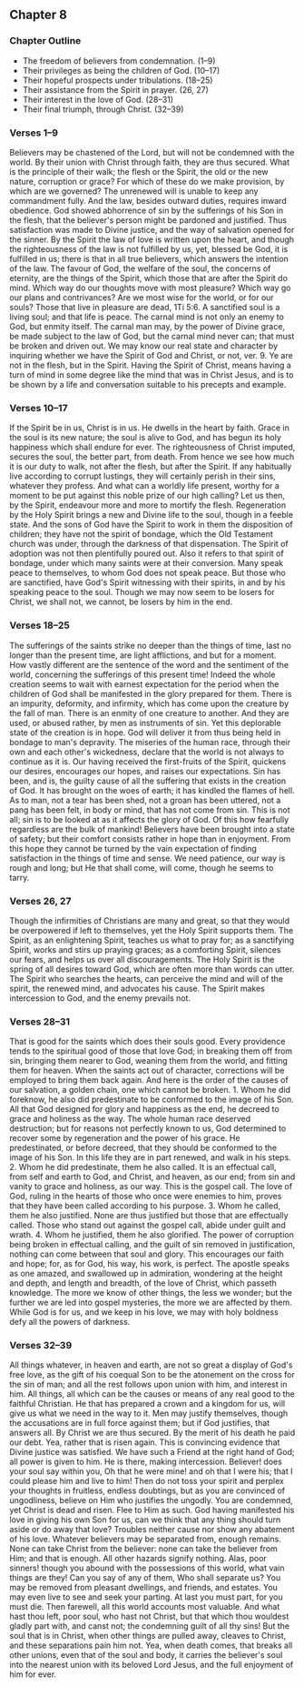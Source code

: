 ## Chapter 8

### Chapter Outline

- The freedom of believers from condemnation. (1–9)
- Their privileges as being the children of God. (10–17)
- Their hopeful prospects under tribulations. (18–25)
- Their assistance from the Spirit in prayer. (26, 27)
- Their interest in the love of God. (28–31)
- Their final triumph, through Christ. (32–39)

### Verses 1–9

Believers may be chastened of the Lord, but will not be condemned with the world. By their union with Christ through faith, they are thus secured. What is the principle of their walk; the flesh or the Spirit, the old or the new nature, corruption or grace? For which of these do we make provision, by which are we governed? The unrenewed will is unable to keep any commandment fully. And the law, besides outward duties, requires inward obedience. God showed abhorrence of sin by the sufferings of his Son in the flesh, that the believer's person might be pardoned and justified. Thus satisfaction was made to Divine justice, and the way of salvation opened for the sinner. By the Spirit the law of love is written upon the heart, and though the righteousness of the law is not fulfilled by us, yet, blessed be God, it is fulfilled in us; there is that in all true believers, which answers the intention of the law. The favour of God, the welfare of the soul, the concerns of eternity, are the things of the Spirit, which those that are after the Spirit do mind. Which way do our thoughts move with most pleasure? Which way go our plans and contrivances? Are we most wise for the world, or for our souls? Those that live in pleasure are dead, 1Ti 5:6. A sanctified soul is a living soul; and that life is peace. The carnal mind is not only an enemy to God, but enmity itself. The carnal man may, by the power of Divine grace, be made subject to the law of God, but the carnal mind never can; that must be broken and driven out. We may know our real state and character by inquiring whether we have the Spirit of God and Christ, or not, ver. 9. Ye are not in the flesh, but in the Spirit. Having the Spirit of Christ, means having a turn of mind in some degree like the mind that was in Christ Jesus, and is to be shown by a life and conversation suitable to his precepts and example.

### Verses 10–17

If the Spirit be in us, Christ is in us. He dwells in the heart by faith. Grace in the soul is its new nature; the soul is alive to God, and has begun its holy happiness which shall endure for ever. The righteousness of Christ imputed, secures the soul, the better part, from death. From hence we see how much it is our duty to walk, not after the flesh, but after the Spirit. If any habitually live according to corrupt lustings, they will certainly perish in their sins, whatever they profess. And what can a worldly life present, worthy for a moment to be put against this noble prize of our high calling? Let us then, by the Spirit, endeavour more and more to mortify the flesh. Regeneration by the Holy Spirit brings a new and Divine life to the soul, though in a feeble state. And the sons of God have the Spirit to work in them the disposition of children; they have not the spirit of bondage, which the Old Testament church was under, through the darkness of that dispensation. The Spirit of adoption was not then plentifully poured out. Also it refers to that spirit of bondage, under which many saints were at their conversion. Many speak peace to themselves, to whom God does not speak peace. But those who are sanctified, have God's Spirit witnessing with their spirits, in and by his speaking peace to the soul. Though we may now seem to be losers for Christ, we shall not, we cannot, be losers by him in the end.

### Verses 18–25

The sufferings of the saints strike no deeper than the things of time, last no longer than the present time, are light afflictions, and but for a moment. How vastly different are the sentence of the word and the sentiment of the world, concerning the sufferings of this present time! Indeed the whole creation seems to wait with earnest expectation for the period when the children of God shall be manifested in the glory prepared for them. There is an impurity, deformity, and infirmity, which has come upon the creature by the fall of man. There is an enmity of one creature to another. And they are used, or abused rather, by men as instruments of sin. Yet this deplorable state of the creation is in hope. God will deliver it from thus being held in bondage to man's depravity. The miseries of the human race, through their own and each other's wickedness, declare that the world is not always to continue as it is. Our having received the first-fruits of the Spirit, quickens our desires, encourages our hopes, and raises our expectations. Sin has been, and is, the guilty cause of all the suffering that exists in the creation of God. It has brought on the woes of earth; it has kindled the flames of hell. As to man, not a tear has been shed, not a groan has been uttered, not a pang has been felt, in body or mind, that has not come from sin. This is not all; sin is to be looked at as it affects the glory of God. Of this how fearfully regardless are the bulk of mankind! Believers have been brought into a state of safety; but their comfort consists rather in hope than in enjoyment. From this hope they cannot be turned by the vain expectation of finding satisfaction in the things of time and sense. We need patience, our way is rough and long; but He that shall come, will come, though he seems to tarry.

### Verses 26, 27

Though the infirmities of Christians are many and great, so that they would be overpowered if left to themselves, yet the Holy Spirit supports them. The Spirit, as an enlightening Spirit, teaches us what to pray for; as a sanctifying Spirit, works and stirs up praying graces; as a comforting Spirit, silences our fears, and helps us over all discouragements. The Holy Spirit is the spring of all desires toward God, which are often more than words can utter. The Spirit who searches the hearts, can perceive the mind and will of the spirit, the renewed mind, and advocates his cause. The Spirit makes intercession to God, and the enemy prevails not.

### Verses 28–31

That is good for the saints which does their souls good. Every providence tends to the spiritual good of those that love God; in breaking them off from sin, bringing them nearer to God, weaning them from the world, and fitting them for heaven. When the saints act out of character, corrections will be employed to bring them back again. And here is the order of the causes of our salvation, a golden chain, one which cannot be broken. 1. Whom he did foreknow, he also did predestinate to be conformed to the image of his Son. All that God designed for glory and happiness as the end, he decreed to grace and holiness as the way. The whole human race deserved destruction; but for reasons not perfectly known to us, God determined to recover some by regeneration and the power of his grace. He predestinated, or before decreed, that they should be conformed to the image of his Son. In this life they are in part renewed, and walk in his steps. 2. Whom he did predestinate, them he also called. It is an effectual call, from self and earth to God, and Christ, and heaven, as our end; from sin and vanity to grace and holiness, as our way. This is the gospel call. The love of God, ruling in the hearts of those who once were enemies to him, proves that they have been called according to his purpose. 3. Whom he called, them he also justified. None are thus justified but those that are effectually called. Those who stand out against the gospel call, abide under guilt and wrath. 4. Whom he justified, them he also glorified. The power of corruption being broken in effectual calling, and the guilt of sin removed in justification, nothing can come between that soul and glory. This encourages our faith and hope; for, as for God, his way, his work, is perfect. The apostle speaks as one amazed, and swallowed up in admiration, wondering at the height and depth, and length and breadth, of the love of Christ, which passeth knowledge. The more we know of other things, the less we wonder; but the further we are led into gospel mysteries, the more we are affected by them. While God is for us, and we keep in his love, we may with holy boldness defy all the powers of darkness.

### Verses 32–39

All things whatever, in heaven and earth, are not so great a display of God's free love, as the gift of his coequal Son to be the atonement on the cross for the sin of man; and all the rest follows upon union with him, and interest in him. All things, all which can be the causes or means of any real good to the faithful Christian. He that has prepared a crown and a kingdom for us, will give us what we need in the way to it. Men may justify themselves, though the accusations are in full force against them; but if God justifies, that answers all. By Christ we are thus secured. By the merit of his death he paid our debt. Yea, rather that is risen again. This is convincing evidence that Divine justice was satisfied. We have such a Friend at the right hand of God; all power is given to him. He is there, making intercession. Believer! does your soul say within you, Oh that he were mine! and oh that I were his; that I could please him and live to him! Then do not toss your spirit and perplex your thoughts in fruitless, endless doubtings, but as you are convinced of ungodliness, believe on Him who justifies the ungodly. You are condemned, yet Christ is dead and risen. Flee to Him as such. God having manifested his love in giving his own Son for us, can we think that any thing should turn aside or do away that love? Troubles neither cause nor show any abatement of his love. Whatever believers may be separated from, enough remains. None can take Christ from the believer: none can take the believer from Him; and that is enough. All other hazards signify nothing. Alas, poor sinners! though you abound with the possessions of this world, what vain things are they! Can you say of any of them, Who shall separate us? You may be removed from pleasant dwellings, and friends, and estates. You may even live to see and seek your parting. At last you must part, for you must die. Then farewell, all this world accounts most valuable. And what hast thou left, poor soul, who hast not Christ, but that which thou wouldest gladly part with, and canst not; the condemning guilt of all thy sins! But the soul that is in Christ, when other things are pulled away, cleaves to Christ, and these separations pain him not. Yea, when death comes, that breaks all other unions, even that of the soul and body, it carries the believer's soul into the nearest union with its beloved Lord Jesus, and the full enjoyment of him for ever.

